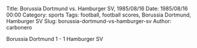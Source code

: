 Title: Borussia Dortmund vs. Hamburger SV, 1985/08/16
Date: 1985/08/16 00:00
Category: sports
Tags: football, football scores, Borussia Dortmund, Hamburger SV
Slug: borussia-dortmund-vs-hamburger-sv
Author: carbonero


Borussia Dortmund 1 - 1 Hamburger SV
